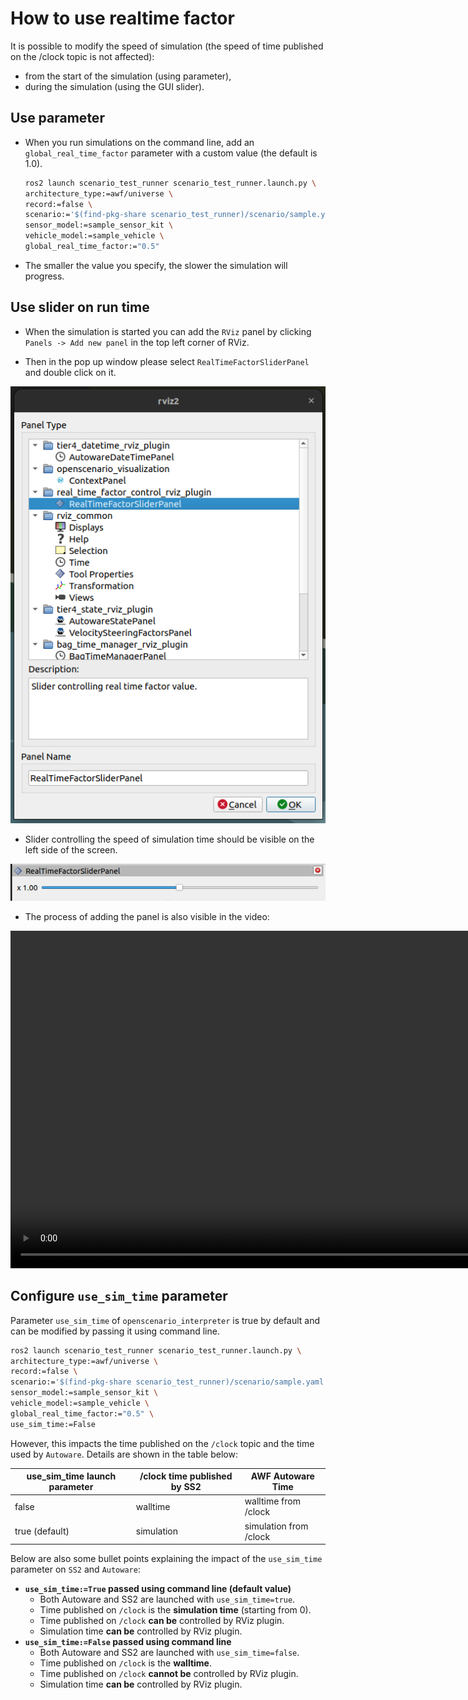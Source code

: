 # How to use realtime factor

It is possible to modify the speed of simulation (the speed of time published on the /clock topic is not affected):

- from the start of the simulation (using parameter),
- during the simulation (using the GUI slider).

## Use parameter

 - When you run simulations on the command line, add an `global_real_time_factor`  parameter with a custom value (the default is 1.0). 

   ```bash
   ros2 launch scenario_test_runner scenario_test_runner.launch.py \
   architecture_type:=awf/universe \
   record:=false \
   scenario:='$(find-pkg-share scenario_test_runner)/scenario/sample.yaml' \
   sensor_model:=sample_sensor_kit \
   vehicle_model:=sample_vehicle \
   global_real_time_factor:="0.5"
   ``` 

 - The smaller the value you specify, the slower the simulation will progress.

## Use slider on run time 

- When the simulation is started you can add the `RViz` panel by clicking `Panels -> Add new panel` in the top left corner of RViz.

- Then in the pop up window please select `RealTimeFactorSliderPanel` and double click on it.

![Panel](../../image/realtime_factor/panel.png)

- Slider controlling the speed of simulation time should be visible on the left side of the screen.

![Slider](../../image/realtime_factor/slider.png)

- The process of adding the panel is also visible in the video:

<video width="1080" controls muted>
    <source src="/image/realtime_factor/video.mp4" type="video/mp4">
</video>


## Configure `use_sim_time` parameter

Parameter `use_sim_time` of `openscenario_interpreter` is true by default and can be modified by passing it using command line.


   ```bash
   ros2 launch scenario_test_runner scenario_test_runner.launch.py \
   architecture_type:=awf/universe \
   record:=false \
   scenario:='$(find-pkg-share scenario_test_runner)/scenario/sample.yaml' \
   sensor_model:=sample_sensor_kit \
   vehicle_model:=sample_vehicle \
   global_real_time_factor:="0.5" \
   use_sim_time:=False
   ``` 

However, this impacts the time published on the `/clock` topic and the time used by `Autoware`.
Details are shown in the table below:

| use_sim_time launch parameter | /clock time published by SS2 | AWF Autoware Time      |
| ----------------------------- | ---------------------------- | ---------------------- |
| false                         | walltime                     | walltime from /clock   |
| true (default)                | simulation                   | simulation from /clock |

Below are also some bullet points explaining the impact of the `use_sim_time` parameter on `SS2` and `Autoware`:

 - **`use_sim_time:=True` passed using command line (default value)**
    - Both Autoware and SS2 are launched with `use_sim_time=true`. 
    - Time published on `/clock` is the **simulation time** (starting from 0). 
    - Time published on `/clock` **can be** controlled by RViz plugin. 
    - Simulation time **can be** controlled by RViz plugin.
 - **`use_sim_time:=False` passed using command line**
     - Both Autoware and SS2 are launched with `use_sim_time=false`. 
     - Time published on `/clock` is the **walltime**. 
     - Time published on `/clock` **cannot be** controlled by RViz plugin. 
     - Simulation time **can be** controlled by RViz plugin.